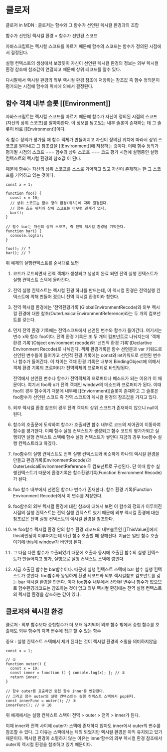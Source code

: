 # 클로저

클로저 in MDN : 클로저는 함수와 그 함수가 선언된 렉시컬 환경과의 조합

함수가 선언된 렉시컬 환경 = 함수가 선언된 스코프

자바스크립트는 렉시컬 스코프를 따르기 때문에 함수의 스코프는 함수가 정의된 시점에서 결정된다.

실행 컨텍스트의 생성에서 보았듯이 자신이 선언된 렉시컬 환경의 정보는 외부 렉시컬 환경 참조에 참조값이 연결되고 때문에 상위 레코드를 알수 있다.

다시말해서 렉시컬 환경의 외부 렉시컬 환경 참조에 저장하는 참조값 즉 함수 정의문이 평가되는 시점에 함수의 위치에 의해서 결정된다.

## 함수 객체 내부 슬롯 [[Environment]]

자바스크립트는 렉시컬 스코프를 따르기 때문에 함수가 자신이 정의된 시점의 스코프(자신의 상위 스코프)를 알아야한다. 이 정보를 담고있는 내부 슬롯이 존재하는 데 그 슬롯이 바로 [[Environment]]이다.

즉 함수 정의가 평가될 때 함수 객체가 만들어지고 자신이 정의된 위치에 따라서 상위 스코프를 알아내고 그 참조값을 [[Environment]]에 저장하는 것이다. 이때 함수 정의가 평가될 시점의 스코프 === 함수의 상위 스코프 === 코드 평가 시점에 실행중인 실행 컨텍스트의 렉시컬 환경의 참조값 이 된다.

때문에 함수는 자신의 상위 스코프를 스스로 기억하고 있고 자신이 존재하는 한 그 스코프를 기억하고 있는 것이다.

```
const x = 1;

function foo() {
  const x = 10;
  // 상위 스코프는 함수 정의 환경(위치)에 따라 결정된다.
  // 함수 호출 위치와 상위 스코프는 아무런 관계가 없다.
  bar();
}

// 함수 bar는 자신의 상위 스코프, 즉 전역 렉시컬 환경을 기억한다.
function bar() {
  console.log(x);
}

foo(); // ?
bar(); // ?
```

위 예제의 실행컨텍스트를 순서대로 보면

1. 코드가 로드되면서 전역 객체가 생성되고 생성이 완료 되면 전역 실행 컨텍스트가 실행 컨텍스트 스택에 올라간다.

2. 전역 실행 컨텍스트는 렉시컬 환경 하나를 만드는데, 이 렉시컬 환경은 전역실행 컨텍스트에 의해 만들어 졌으니 전역 렉시컬 환경이라 칭한다.

3. 전역 렉시컬 환경에는 '전역환경기록'(GlobalEnvironmentRecode)와 외부 렉시컬 환경에 대한 참조(OuterLexicalEnvironmentReference)라는 두 개의 컴포넌트를 갖는다.

4. 먼저 전역 환경 기록에는 전역스코프에서 선언된 변수와 함수가 들어간다. 여기서는 변수 x와 함수 foo이다. 전역 환경 기록은 또 두 개의 컴포넌트로 나눠지는데 '객체 환경 기록'(Object environment recode)와 '선언적 환경 기록'(Declartive Environment Recode)로 나눠진다. 객체 환경기록은 함수 선언문과 var 키워드로 선언된 변수들이 들어가고 선언적 환경 기록에는 const와 let키워드로 선언된 변수나 함수가 들어간다. 이 차이는 객체 환경 기록은 내부에 BindingObject에 의해서 객체 환경 기록의 프로퍼티가 전역객체의 프로퍼티로 바인딩된다. 

   전역에서 선언된 변수나 함수가 전역객체의 프로퍼티나 메소드가 되는 이유가 이 때문이다. 여기서 foo와 x가 전역 객체인 window의 메소드와 프로퍼티가 된다. 이때 foo의 경우 함수이기 때문에 내부에 [[Enviornment]]슬롯이 존재하고 그 슬롯은 foo함수가 선언된 스코프 즉 전역 스코프의 렉시컬 환경의 참조값을 가지고 있다.

5. 외부 렉시컬 환경 참조의 경우 전역 객체의 상위 스코프가 존재하지 않으니 null이 된다.

6. 함수의 호출문에 도착하여 함수가 호출되면 함수 내부로 코드의 제어권이 이동하여 함수를 평가한다. 이때 함수 실행 컨텍스트가 생성되고 함수 코드의 평가가되고 실행되면 실행 컨텍스트 스택에 함수 실행 컨텍스트가 쌓인다 지금의 경우 foo함수 실행 컨텍스트라고 하겠다.

7. foo함수의 실행 컨텍스트도 전역 실행 컨텍스트와 비슷하게 하나의 렉시컬 환경을 만들고 환경기록(EnvironmentRecode)과 OuterLexicalEnvironmentReference 두 컴포넌트로 구성된다. 단 이때 함수 실행컨텍스트기 때문에 환경기록은 함수환경기록(Function Environment Recode)가 된다. 

8. foo 함수 내부에서 선언된 함수나 변수가 존재한다. 함수 환경 기록(Function Environment Recode)에서 이 변수를 저장한다.

9. foo함수의 외부 렉시컬 환경에 대한 참조에 대해서 보면 이 함수의 정의가 이루어진 시점의 실행 컨텍스트는 전역 실행 컨텍스트 였기 때문에 외부 렉시컬 환경에 대한 참조값은 전역 실행 컨텍스트의 렉시컬 환경을 참조한다.

10. 또 foo함수 렉시컬 환경 안의 함수 환경 레코드의 내부슬롯인 [[ThisValue]]에서 this바인딩이 이루어지는데 이건 함수 호출할 때 정해진다. 지금은 일반 함수 호출 이기에 this에 window가 바인딩 된다.

11.  그 다음 다른 함수가 호출되었기 때문에 호출과 동시에 호출된 함수의 실행 컨텍스트가 만들어지고 평가, 실행으로 실행 컨텍스트 스택에 쌓인다.

12. 지금 호출된 함수는 bar함수이다. 때문에 실행 컨텍스트 스택에 bar 함수 실행 컨텍스트가 쌓인다. foo함수와 동일하게 환경 레코드와 외부 렉시컬참조 컴포넌트를 갖는 bar 렉시컬 환경을 만든다. 이때 foo함수 내부에서 선언된 변수나 함수가 없으므로 함수환경레코드는 참조하는 것이 없고 외부 렉시컬 환경에는 전역 실행 컨텍스트의 렉시컬 환경을 참조하는 값이 있다.



## 클로저와 렉시컬 환경

클로저 : 외부 함수보다 중첩함수가 더 오래 유지되어 외부 함수 밖에서 중첩 함수를 호출해도 외부 함수의 지역 변수에 접근 할 수 있는 함수

중요 : 실행 컨텍스트 스택에서 제거 된다는 것이 렉시컬 환경의 소멸을 의미하지않음

```
const x = 1;

// ①
function outer() {
  const x = 10;
  const inner = function () { console.log(x); }; // ②
  return inner;
}

// 함수 outer를 호출하면 중첩 함수 inner를 반환한다.
// 그리고 함수 outer의 실행 컨텍스트는 실행 컨텍스트 스택에서 pop된다.
const innerFunc = outer(); // ③
innerFunc(); // ④ 10
```

위 예제에서는 실행 컨텍스트 스택이  전역 > outer > 전역 > inner가 된다.

이때 inner와 전역 사이에 outer가 스택에 존재하지 않아도 inner에서 outer의 변수를 참조할 수 있다. 그 이유는 스택에서는 제외 되었지만 렉시컬 환경은 아직 유지되고 있기 때문이다. 렉시컬 환경이 소멸하지 않는 이유는 inner함수의 외부 렉시컬 환경 참조에서 outer의 렉시컬 환경을 참조하고 있기 때문이다.

